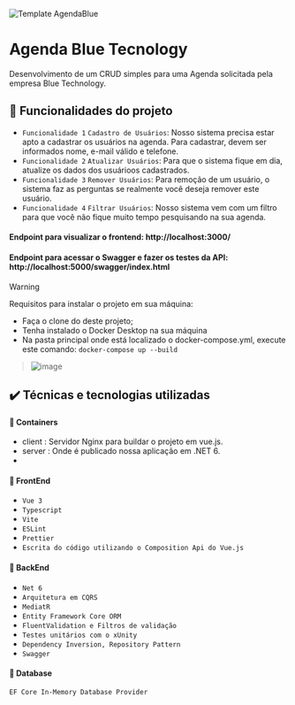 ![Template AgendaBlue](https://github.com/rodrigo-queiroz/agendablue/assets/19469902/2df5c405-6ed2-4f29-8dae-dfad4d68ba3b)
# Agenda Blue Tecnology

Desenvolvimento de um CRUD simples para uma Agenda solicitada pela empresa Blue Technology.

## 🔨 Funcionalidades do projeto
- `Funcionalidade 1` `Cadastro de Usuários`: Nosso sistema precisa estar apto a cadastrar os usuários na agenda. Para cadastrar, devem ser informados nome, e-mail válido e telefone.
- `Funcionalidade 2` `Atualizar Usuários`: Para que o sistema fique em dia, atualize os dados dos usuárioos cadastrados.
- `Funcionalidade 3` `Remover Usuários`: Para remoção de um usuário, o sistema faz as perguntas se realmente você deseja remover este usuário.
- `Funcionalidade 4` `Filtrar Usuários`: Nosso sistema vem com um filtro para que você não fique muito tempo pesquisando na sua agenda.

#### Endpoint para visualizar o frontend: http://localhost:3000/
#### Endpoint para acessar o Swagger e fazer os testes da API: http://localhost:5000/swagger/index.html

> [!WARNING]
> Requisitos para instalar o projeto em sua máquina:
> - Faça o clone do deste projeto;
> - Tenha instalado o Docker Desktop na sua máquina
> - Na pasta principal onde está localizado o docker-compose.yml, execute este comando:
```docker-compose up --build```

> ![image](https://github.com/rodrigo-queiroz/agendablue/assets/19469902/2aeae716-266e-496b-b74c-a0e9b5a2219a)


## ✔️ Técnicas e tecnologias utilizadas

#### 🔨 Containers
- client : Servidor Nginx para buildar o projeto em vue.js.
- server : Onde é publicado nossa aplicação em .NET 6.
- 
#### 🔨 FrontEnd
- ``Vue 3``
- ``Typescript``
- ``Vite``
- ``ESLint``
- ``Prettier``
- ``Escrita do código utilizando o Composition Api do Vue.js ``

#### 🔨 BackEnd
- ``Net 6``
- ``Arquitetura em CQRS``
- ``MediatR`` 
- ``Entity Framework Core ORM``
- ``FluentValidation e Filtros de validação``
- ``Testes unitários com o xUnity``
- ``Dependency Inversion, Repository Pattern``
- ``Swagger``

#### 🔨 Database
``EF Core In-Memory Database Provider``

